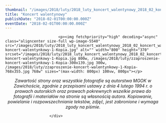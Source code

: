```yaml
---
thumbnail: "/images/2018/luty/2018_luty_koncert_walentynowy_2018_02_koncert_walentynowy_zzaproszenie-koncert-walentynkowy-1-Kopia.jpg"
title: "Koncert walentynowy"
publishDate: "2018-02-01T00:00:00.000Z"
eventDate: "2018-02-01T00:00:00.000Z"
---
```


<div class="entry-content">
							
							<p><img fetchpriority="high" decoding="async" class="aligncenter size-full wp-image-5540" src="/images/2018/luty/2018_luty_koncert_walentynowy_2018_02_koncert_walentynowy_zzaproszenie-koncert-walentynkowy-1-Kopia.jpg" alt="" width="800" height="370" srcset="/images/2018/luty/2018_luty_koncert_walentynowy_2018_02_koncert_walentynowy_zzaproszenie-koncert-walentynkowy-1-Kopia.jpg 800w, /images/2018/luty/zzaproszenie-koncert-walentynkowy-1-Kopia-300x139.jpg 300w, /images/2018/luty/zzaproszenie-koncert-walentynkowy-1-Kopia-768x355.jpg 768w" sizes="(max-width: 800px) 100vw, 800px"></p>
<p style="text-align: center;"><em>Zawartość strony oraz wszystkie fotografie są autorstwa MGOK w Zawichoście, zgodnie z przepisami ustawy z dnia 4 lutego 1994 r. o prawach autorskich oraz prawach pokrewnych wszelkie prawa do fotografii i materiałów na stronie są własnością autora. Kopiowanie, powielanie i rozpowszechnianie tekstów, zdjęć, jest zabronione i wymaga zgody na piśmie.</em></p>
						
						</div>
